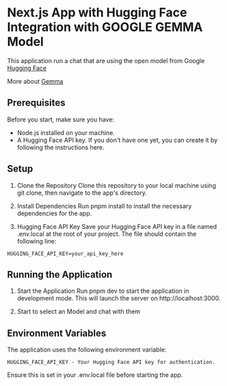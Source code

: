 # Next.js App with Hugging Face Integration with GOOGLE GEMMA Model

This application run a chat that are using the open model from Google [Hugging Face](https://huggingface.co/google/gemma-7b)

More about [Gemma](https://blog.google/technology/developers/gemma-open-models/)

## Prerequisites

Before you start, make sure you have:

- Node.js installed on your machine.
- A Hugging Face API key. If you don't have one yet, you can create it by following the instructions here.

## Setup

1. Clone the Repository
   Clone this repository to your local machine using git clone, then navigate to the app's directory.

2. Install Dependencies
   Run pnpm install to install the necessary dependencies for the app.

3. Hugging Face API Key
   Save your Hugging Face API key in a file named .env.local at the root of your project. The file should contain the following line:

```
HUGGING_FACE_API_KEY=your_api_key_here
```

## Running the Application

1. Start the Application
   Run pnpm dev to start the application in development mode. This will launch the server on http://localhost:3000.

2. Start to select an Model and chat with them

## Environment Variables

The application uses the following environment variable:

```
HUGGING_FACE_API_KEY - Your Hugging Face API key for authentication.
```

Ensure this is set in your .env.local file before starting the app.
